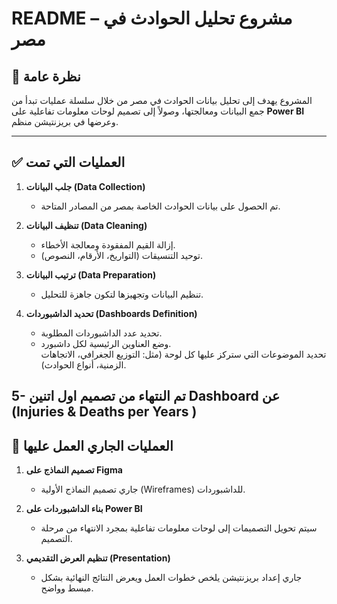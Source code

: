 # README – مشروع تحليل الحوادث في مصر

## 📌 نظرة عامة
المشروع يهدف إلى تحليل بيانات الحوادث في مصر من خلال سلسلة عمليات تبدأ من جمع البيانات ومعالجتها، وصولاً إلى تصميم لوحات معلومات تفاعلية على **Power BI** وعرضها في بريزنتيشن منظم.  

---

## ✅ العمليات التي تمت
1. **جلب البيانات (Data Collection)**
   - تم الحصول على بيانات الحوادث الخاصة بمصر من المصادر المتاحة.  

2. **تنظيف البيانات (Data Cleaning)**
   - إزالة القيم المفقودة ومعالجة الأخطاء.  
   - توحيد التنسيقات (التواريخ، الأرقام، النصوص).  

3. **ترتيب البيانات (Data Preparation)**
   - تنظيم البيانات وتجهيزها لتكون جاهزة للتحليل.  

4. **تحديد الداشبوردات (Dashboards Definition)**
   - تحديد عدد الداشبوردات المطلوبة.  
   - وضع العناوين الرئيسية لكل داشبورد.  
     تحديد الموضوعات التي ستركز عليها كل لوحة (مثل: التوزيع الجغرافي، الاتجاهات الزمنية، أنواع الحوادث).
     
5- تم النتهاء من تصميم اول اتنين Dashboard عن (Injuries & Deaths per Years )
---

## 🔄 العمليات الجاري العمل عليها
1. **تصميم النماذج على Figma**
   - جاري تصميم النماذج الأولية (Wireframes) للداشبوردات.  

2. **بناء الداشبوردات على Power BI**
   - سيتم تحويل التصميمات إلى لوحات معلومات تفاعلية بمجرد الانتهاء من مرحلة التصميم.  

3. **تنظيم العرض التقديمي (Presentation)**
   - جاري إعداد بريزنتيشن يلخص خطوات العمل ويعرض النتائج النهائية بشكل مبسط وواضح.  
